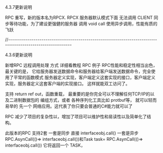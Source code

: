 4.3.7更新说明

RPC 重写，新的版本名为RPCX. RPCX 服务器默认模式下面 无法调用 CLIENT 同步等待功能，为了建设更强健的服务器
调用 void call 使用异步调用，性能有质的飞跃

//--------------------------------------------------------------------------------------------------------------

4.3.6更新说明

新增RPC 远程调用处理 方式 详细看教程 RPC 例子
RPC性能和稳定性相当出色，最关键的是， 它给服务器发送数据命令和服务器给客户端发送数据命令，完全使用了平常的函数模式
服务器定义实现，客户端定义这套实现的接口，客户端定义实现，服务器定义这套客户端的实现接口。
这样就能双工访问了。

支持 return ref out，函数重载， 最重要的是你完全可以不理解任何TCP/IP的以及二进制数据包的 编组方式，或者 各种序列化工具比如 protbuf等，
就可以轻而易举的 先一个 网络应用。这代表了你只要会普通的C#能力就可以了

RPC 减少了项目的复杂性以，增加了项目可以维护性和易读性以及简单化了结构。

此版本的RPC 支持2套 一套是同步 直接 interfaceobj.call()
一套是异步 RPC.AsynCall(()=> interfaceobj.call())和Task<RES> task= RPC.AsynCall<RES>(()=> interfaceobj.call())  它将返回一个 TASK，

